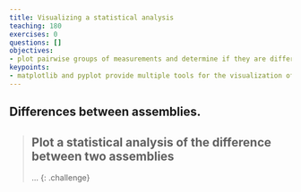```yaml
---
title: Visualizing a statistical analysis
teaching: 180
exercises: 0
questions: []
objectives:
- plot pairwise groups of measurements and determine if they are different
keypoints:
- matplotlib and pyplot provide multiple tools for the visualization of data points
---
```


## Differences between assemblies.


> ## Plot a statistical analysis of the difference between two assemblies
> ...
{: .challenge}
